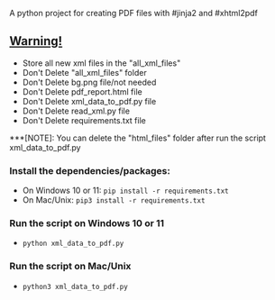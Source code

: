A python project for creating PDF files with #jinja2 and #xhtml2pdf

## [Warning!]()

- Store all new xml files in the "all_xml_files"
- Don't Delete "all_xml_files" folder
- Don't Delete bg.png file/not needed
- Don't Delete pdf_report.html file
- Don't Delete xml_data_to_pdf.py file
- Don't Delete read_xml.py file
- Don't Delete requirements.txt file

***[NOTE]: You can delete the "html_files" folder after run the script xml_data_to_pdf.py



### Install the dependencies/packages:
- On Windows 10 or 11: ``pip install -r requirements.txt``
- On Mac/Unix: ``pip3 install -r requirements.txt``

### Run the script on Windows 10 or 11

- ``python xml_data_to_pdf.py``

### Run the script on Mac/Unix

- ``python3 xml_data_to_pdf.py``
